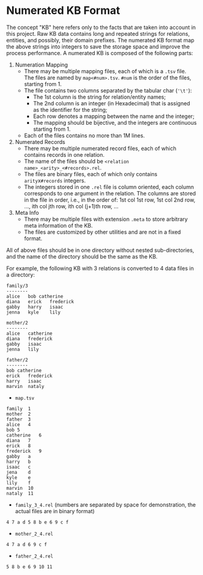 # Numerated KB Format

The concept "KB" here refers only to the facts that are taken into account in this project.
Raw KB data contains long and repeated strings for relations, entities, and possibly, their domain prefixes.
The numerated KB format map the above strings into integers to save the storage space and improve the process performance.
A numerated KB is composed of the following parts:

1. Numeration Mapping
   - There may be multiple mapping files, each of which is a `.tsv` file. The files are named by `map<#num>.tsv`. `#num` is the order of the files, starting from 1.
   - The file contains two columns separated by the tabular char (`'\t'`):
     - The 1st column is the string for relation/entity names;
     - The 2nd column is an integer (in Hexadecimal) that is assigned as the identifier for the string;
     - Each row denotes a mapping between the name and the integer;
     - The mapping should be bijective, and the integers are continuous starting from 1.
   - Each of the files contains no more than 1M lines.
2. Numerated Records
   - There may be multiple numerated record files, each of which contains records in one relation.
   - The name of the files should be `<relation name>_<arity>_<#records>.rel`.
   - The files are binary files, each of which only contains `arity`x`#records` integers.
   - The integers stored in one `.rel` file is column oriented, each column corresponds to one argument in the relation. The columns are stored in the file in order, i.e., in the order of: 1st col 1st row, 1st col 2nd row, ..., ith col jth row, ith col (j+1)th row, ...
3. Meta Info
   - There may be multiple files with extension `.meta` to store arbitrary meta information of the KB.
   - The files are customized by other utilities and are not in a fixed format.

All of above files should be in one directory without nested sub-directories, and the name of the directory should be the same as the KB.

For example, the following KB with 3 relations is converted to 4 data files in a directory:

```
family/3
--------
alice	bob	catherine
diana	erick	frederick
gabby	harry	isaac
jenna	kyle	lily

mother/2
--------
alice	catherine
diana	frederick
gabby	isaac
jenna	lily

father/2
--------
bob	catherine
erick	frederick
harry	isaac
marvin	nataly
```

- `map.tsv`
```
family	1
mother	2
father	3
alice	4
bob	5
catherine	6
diana	7
erick	8
frederick	9
gabby	a
harry	b
isaac	c
jena	d
kyle	e
lily	f
marvin	10
nataly	11
```

- `family_3_4.rel` (numbers are separated by space for demonstration, the actual files are in binary format)
```
4 7 a d 5 8 b e 6 9 c f
```

- `mother_2_4.rel`
```
4 7 a d 6 9 c f
```

- `father_2_4.rel`
```
5 8 b e 6 9 10 11
```